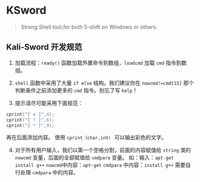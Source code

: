 # KSword
> Strong Shell tool,for both 5-shift on Windows or others.

## Kali-Sword 开发规范

1. 加载流程：`ready()` 函数加载外置命令到数组，`loadcmd` 加载 `cmd` 指令到数组。

2. `shell` 函数中采用了大量 `if else` 结构。我们建议你在 `nowcmd!=cmd[15]` 那个判断条件之前添加更多的 `cmd` 指令。别忘了写 `help`！

3. 提示请尽可能采用下面规范：
```cpp
cprint("[ x ]",4);
cprint("[ ! ]",6);
cprint("[ * ]",9);
```
再在后面添加内容。
使用 `cprint（char,int）` 可以输出彩色的文字。

4. 对于所有用户输入，我们以第一个空格分割，前面的内容赋值给 `string` 类的 `nowcmd` 变量，后面的全部赋值给 `cmdpara` 变量。
如：输入：`apt-get install g++`
`nowcmd`中内容：`apt-get`
`cmdpara` 中内容：`install g++`
需要自行处理 `cmdpara` 中的内容。
